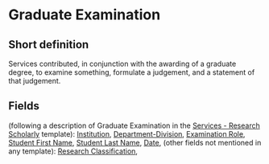 # Graduate Examination
## Short definition
Services contributed, in conjunction with the awarding of a graduate degree, to examine something, formulate a judgement, and a statement of that judgement.
## Fields
(following a description of Graduate Examination in the [Services - Research Scholarly](../Templates/Services%20-%20Research%20Scholarly.md) template):
[Institution](../Object-Fields/Graduate%20Examination/Institution.md),
[Department-Division](../Object-Fields/Graduate%20Examination/Department-Division.md),
[Examination Role](../Object-Fields/Graduate%20Examination/Examination%20Role.md),
[Student First Name](../Object-Fields/Graduate%20Examination/Student%20First%20Name.md),
[Student Last Name](../Object-Fields/Graduate%20Examination/Student%20Last%20Name.md),
[Date](../Object-Fields/Graduate%20Examination/Date.md),
(other fields not mentioned in any template):
[Research Classification](../Object-Fields/Graduate%20Examination/Research%20Classification.md),
